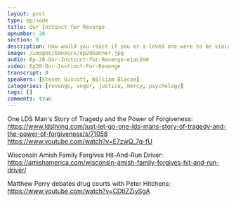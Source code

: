 ```yaml
---
layout: post
type: episode
title: Our Instinct for Revenge
epnumber: 28
section: 0
description: How would you react if you or a loved one were to be violated? Would you be blinded by rage, seeking nothing less than brutal vengeance? Or would you be able to distance yourself from that terrible experience and be content with the judicial process taking its course? Could you ever forgive the perpetrator? Or would his cruel act leave a vexing mark on your soul forever? In today's episode Steven and I discuss these and related questions and what we learn about our internal nature in response to outward experiences of undeserved crisis.
image: /images/banners/ep28banner.jpg
audio: Ep-28-Our-Instinct-for-Revenge-e1ac2m0
video: Ep28-Our-Instinct-For-Revenge
transcript: 0
speakers: [Steven Guscott, William Blacoe]
categories: [revenge, anger, justice, mercy, psychology]
tags: []
comments: true
---
```

One LDS Man's Story of Tragedy and the Power of Forgiveness:  
<a href="https://www.ldsliving.com/just-let-go-one-lds-mans-story-of-tragedy-and-the-power-of-forgiveness/s/71058">https://www.ldsliving.com/just-let-go-one-lds-mans-story-of-tragedy-and-the-power-of-forgiveness/s/71058</a>  
<a href="https://www.youtube.com/watch?v=E7zwQ_7q-fU">https://www.youtube.com/watch?v=E7zwQ_7q-fU</a>

Wisconsin Amish Family Forgives Hit-And-Run Driver:  
<a href="https://amishamerica.com/wisconsin-amish-family-forgives-hit-and-run-driver/">https://amishamerica.com/wisconsin-amish-family-forgives-hit-and-run-driver/</a>

Matthew Perry debates drug courts with Peter Hitchens:  
<a href="https://www.youtube.com/watch?v=CDtIZZiySgA">https://www.youtube.com/watch?v=CDtIZZiySgA</a>